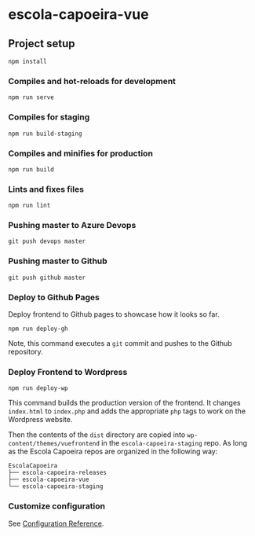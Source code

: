 # escola-capoeira-vue

## Project setup
```
npm install
```

### Compiles and hot-reloads for development
```
npm run serve
```

### Compiles for staging
```
npm run build-staging
```

### Compiles and minifies for production
```
npm run build
```

### Lints and fixes files
```
npm run lint
```

### Pushing master to Azure Devops
```
git push devops master
```

### Pushing master to Github
```
git push github master
```

### Deploy to Github Pages
Deploy frontend to Github pages to showcase how it looks so far.
```
npm run deploy-gh
```

Note, this command executes a `git` commit and pushes to the Github repository.

### Deploy Frontend to Wordpress
```
npm run deploy-wp
```

This command builds the production version of the frontend. It changes `index.html` to `index.php` and adds the appropriate `php` tags to work on the Wordpress website.

Then the contents of the `dist` directory are copied into `wp-content/themes/vuefrontend` in the `escola-capoeira-staging` repo. As long as the Escola Capoeira repos are organized in the following way:


```
EscolaCapoeira
├── escola-capoeira-releases
├── escola-capoeira-vue
└── escola-capoeira-staging
```


### Customize configuration
See [Configuration Reference](https://cli.vuejs.org/config/).
